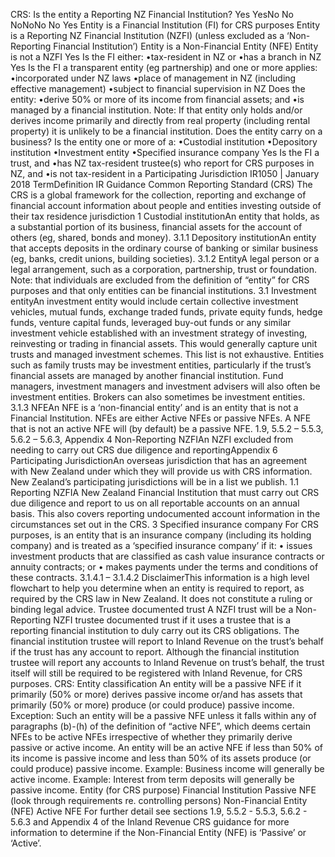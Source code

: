 CRS: Is the entity a Reporting NZ Financial Institution? Yes YesNo No NoNoNo No Yes Entity is a Financial Institution (FI) for CRS purposes Entity is a Reporting NZ Financial Institution (NZFI) (unless excluded as a ‘Non-Reporting Financial Institution’) Entity is a Non-Financial Entity (NFE) Entity is not a NZFI Yes Is the FI either: •tax-resident in NZ or •has a branch in NZ Yes Is the FI a transparent entity (eg partnership) and one or more applies: •incorporated under NZ laws •place of management in NZ (including effective management) •subject to financial supervision in NZ Does the entity: •derive 50% or more of its income from financial assets; and •is managed by a financial institution. Note: If that entity only holds and/or derives income primarily and directly from real property (including rental property) it is unlikely to be a financial institution. Does the entity carry on a business? Is the entity one or more of a: •Custodial institution •Depository institution •Investment entity •Specified insurance company Yes Is the FI a trust, and •has NZ tax-resident trustee(s) who report for CRS purposes in NZ, and •is not tax-resident in a Participating Jurisdiction IR1050 | January 2018 TermDefinition IR Guidance Common Reporting Standard (CRS) The CRS is a global framework for the collection, reporting and exchange of financial account information about people and entities investing outside of their tax residence jurisdiction 1 Custodial institutionAn entity that holds, as a substantial portion of its business, financial assets for the account of others (eg, shared, bonds and money). 3.1.1 Depository institutionAn entity that accepts deposits in the ordinary course of banking or similar business (eg, banks, credit unions, building societies). 3.1.2 EntityA legal person or a legal arrangement, such as a corporation, partnership, trust or foundation. Note: that individuals are excluded from the definition of “entity” for CRS purposes and that only entities can be financial institutions. 3.1 Investment entityAn investment entity would include certain collective investment vehicles, mutual funds, exchange traded funds, private equity funds, hedge funds, venture capital funds, leveraged buy-out funds or any similar investment vehicle established with an investment strategy of investing, reinvesting or trading in financial assets. This would generally capture unit trusts and managed investment schemes. This list is not exhaustive. Entities such as family trusts may be investment entities, particularly if the trust’s financial assets are managed by another financial institution. Fund managers, investment managers and investment advisers will also often be investment entities. Brokers can also sometimes be investment entities. 3.1.3 NFEAn NFE is a ‘non-financial entity’ and is an entity that is not a Financial Institution. NFEs are either Active NFEs or passive NFEs. A NFE that is not an active NFE will (by default) be a passive NFE. 1.9, 5.5.2 – 5.5.3, 5.6.2 – 5.6.3, Appendix 4 Non-Reporting NZFIAn NZFI excluded from needing to carry out CRS due diligence and reportingAppendix 6 Participating JurisdictionAn overseas jurisdiction that has an agreement with New Zealand under which they will provide us with CRS information. New Zealand’s participating jurisdictions will be in a list we publish. 1.1 Reporting NZFIA New Zealand Financial Institution that must carry out CRS due diligence and report to us on all reportable accounts on an annual basis. This also covers reporting undocumented account information in the circumstances set out in the CRS. 3 Specified insurance company For CRS purposes, is an entity that is an insurance company (including its holding company) and is treated as a ‘specified insurance company’ if it: • issues investment products that are classified as cash value insurance contracts or annuity contracts; or • makes payments under the terms and conditions of these contracts. 3.1.4.1 – 3.1.4.2 DisclaimerThis information is a high level flowchart to help you determine when an entity is required to report, as required by the CRS law in New Zealand. It does not constitute a ruling or binding legal advice. Trustee documented trust A NZFI trust will be a Non-Reporting NZFI trustee documented trust if it uses a trustee that is a reporting financial institution to duly carry out its CRS obligations. The financial institution trustee will report to Inland Revenue on the trust’s behalf if the trust has any account to report. Although the financial institution trustee will report any accounts to Inland Revenue on trust’s behalf, the trust itself will still be required to be registered with Inland Revenue, for CRS purposes. CRS: Entity classification An entity will be a passive NFE if it primarily (50% or more) derives passive income or/and has assets that primarily (50% or more) produce (or could produce) passive income. Exception: Such an entity will be a passive NFE unless it falls within any of paragraphs (b)-(h) of the definition of “active NFE”, which deems certain NFEs to be active NFEs irrespective of whether they primarily derive passive or active income. An entity will be an active NFE if less than 50% of its income is passive income and less than 50% of its assets produce (or could produce) passive income. Example: Business income will generally be active income. Example: Interest from term deposits will generally be passive income. Entity (for CRS purpose) Financial Institution Passive NFE (look through requirements re. controlling persons) Non-Financial Entity (NFE) Active NFE For further detail see sections 1.9, 5.5.2 - 5.5.3, 5.6.2 - 5.6.3 and Appendix 4 of the Inland Revenue CRS guidance for more information to determine if the Non-Financial Entity (NFE) is ‘Passive’ or ‘Active’.